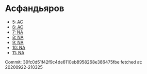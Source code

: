 # Асфандьяров
- [5: AC](5.md)
- [6: AC](6.md)
- [7: NA](7.md)
- [8: NA](8.md)
- [9: NA](9.md)
- [10: NA](10.md)
- [11: NA](11.md)

Commit: 39fc0d51f42f9c4de6110eb8958268e386475fbe
 fetched at: 20200922-210325
